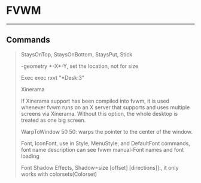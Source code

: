 # FVWM #
---------

## Commands ##

> StaysOnTop, StaysOnBottom, StaysPut, Stick
>
> -geometry +-X+-Y, set the location, not for size
>
> Exec exec rxvt "*Desk:3"
>
> Xinerama
>
> If Xinerama support has been compiled into fvwm,
> it is used whenever fvwm runs on an X server that
> supports and uses multiple screens via Xinerama.
> Without this option, the whole desktop is treated
> as one big screen.
>
> WarpToWindow 50 50: warps the pointer to the center
> of the window.
>
> Font, IconFont, use in Style, MenuStyle, and DefaultFont commands, font
> name description can see fvwm manual-Font names and font loading
>
> Font Shadow Effects, Shadow=size [offset] [directions]]:, it only works
> with colorsets(Colorset)
>
>
